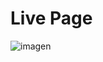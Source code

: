 # Live Page 

![imagen](https://github.com/CoreDX1/CHDN6FZD/assets/93318359/4d9b6eca-8096-4e78-a060-7daae46916cc)
